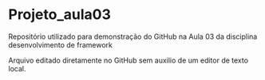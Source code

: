 # Projeto_aula03
Repositório utilizado para demonstração do GitHub na Aula 03 da disciplina desenvolvimento de framework 

Arquivo editado diretamente no GitHub sem auxilio de um editor de texto local.
